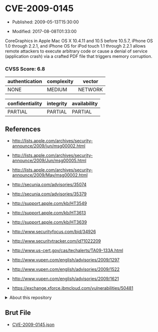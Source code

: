 # CVE-2009-0145

- Published: 2009-05-13T15:30:00

- Modified: 2017-08-08T01:33:00

CoreGraphics in Apple Mac OS X 10.4.11 and 10.5 before 10.5.7, iPhone OS 1.0 through 2.2.1, and iPhone OS for iPod touch 1.1 through 2.2.1 allows remote attackers to execute arbitrary code or cause a denial of service (application crash) via a crafted PDF file that triggers memory corruption.

### CVSS Score: **6.8**

| authentication | complexity | vector |
| --- | --- | --- |
| NONE | MEDIUM | NETWORK |

| confidentiality | integrity | availability |
| --- | --- | --- |
| PARTIAL | PARTIAL | PARTIAL |

## References

* http://lists.apple.com/archives/security-announce/2009/jun/msg00002.html

* http://lists.apple.com/archives/security-announce/2009/Jun/msg00005.html

* http://lists.apple.com/archives/security-announce/2009/May/msg00002.html

* http://secunia.com/advisories/35074

* http://secunia.com/advisories/35379

* http://support.apple.com/kb/HT3549

* http://support.apple.com/kb/HT3613

* http://support.apple.com/kb/HT3639

* http://www.securityfocus.com/bid/34926

* http://www.securitytracker.com/id?1022209

* http://www.us-cert.gov/cas/techalerts/TA09-133A.html

* http://www.vupen.com/english/advisories/2009/1297

* http://www.vupen.com/english/advisories/2009/1522

* http://www.vupen.com/english/advisories/2009/1621

* https://exchange.xforce.ibmcloud.com/vulnerabilities/50481

<details>
<summary>About this repository</summary> 

  This repository is part of the project [Live Hack CVE](https://github.com/Live-Hack-CVE). Main website can be found [www.live-hack.org](https://www.live-hack.org) 
  
  Made by [Sn0wAlice](https://github.com/Sn0wAlice) for the people that care about security and need to have a feed of the latest CVEs. Hope you enjoy it, don't forget to star the repo and follow me on [Twitter](https://twitter.com/Sn0wAlice) and [Github](https://github.com/Sn0wAlice). And that is my [personnal website](https://www.alice-snow.me/)

  - [Home Page](https://github.com/Live-Hack-CVE)
  - [Framework](https://github.com/Live-Hack-CVE/cve-framework)
  - [CVE database](https://github.com/Live-Hack-CVE/full_database)
  - [Changelog](https://github.com/Live-Hack-CVE/Changelog)
</details>

## Brut File

* [CVE-2009-0145.json](https://raw.githubusercontent.com/Live-Hack-CVE/full_database/main/cves/2009/CVE-2009-0145.json)


